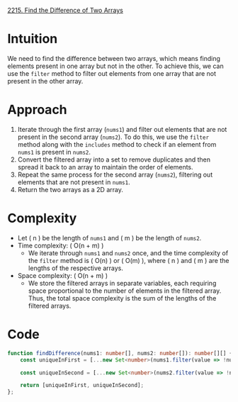 [2215. Find the Difference of Two Arrays](https://leetcode.com/problems/find-the-difference-of-two-arrays/)

# Intuition
We need to find the difference between two arrays, which means finding elements present in one array but not in the other. To achieve this, we can use the `filter` method to filter out elements from one array that are not present in the other array.

# Approach
1. Iterate through the first array (`nums1`) and filter out elements that are not present in the second array (`nums2`). To do this, we use the `filter` method along with the `includes` method to check if an element from `nums1` is present in `nums2`.
2. Convert the filtered array into a set to remove duplicates and then spread it back to an array to maintain the order of elements.
3. Repeat the same process for the second array (`nums2`), filtering out elements that are not present in `nums1`.
4. Return the two arrays as a 2D array.

# Complexity
- Let \( n \) be the length of `nums1` and \( m \) be the length of `nums2`.
- Time complexity: \( O(n + m) \) 
  - We iterate through `nums1` and `nums2` once, and the time complexity of the `filter` method is \( O(n) \) or \( O(m) \), where \( n \) and \( m \) are the lengths of the respective arrays.
- Space complexity: \( O(n + m) \)
  - We store the filtered arrays in separate variables, each requiring space proportional to the number of elements in the filtered array. Thus, the total space complexity is the sum of the lengths of the filtered arrays. 

# Code
```typescript
function findDifference(nums1: number[], nums2: number[]): number[][] {
    const uniqueInFirst = [...new Set<number>(nums1.filter(value => !nums2.includes(value)))];

    const uniqueInSecond = [...new Set<number>(nums2.filter(value => !nums1.includes(value)))];

    return [uniqueInFirst, uniqueInSecond];
};

```
